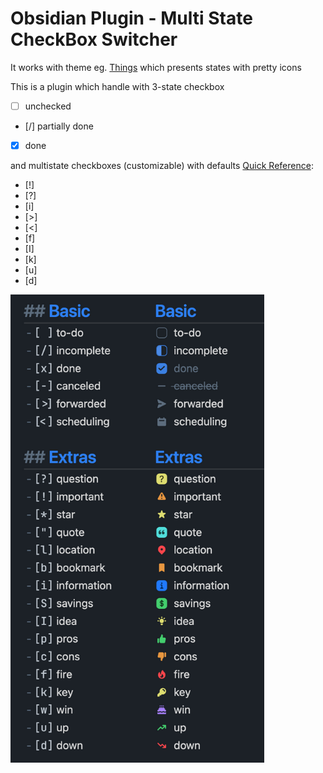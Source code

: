 # Obsidian Plugin - Multi State CheckBox Switcher
It works with theme eg. [Things](https://github.com/colineckert/obsidian-things) which presents states with pretty icons

This is a plugin which handle with 3-state checkbox
- [ ] unchecked
- [/] partially done 
- [x] done

and multistate checkboxes (customizable) with defaults [Quick Reference](https://github.com/colineckert/obsidian-things/blob/main/assets/checkbox-styles.png):
- [!] 
- [?]
- [i]
- [>]
- [<]
- [f]
- [I]
- [k]
- [u]
- [d]

![Quick Reference](/resources/checkbox-styles.png)
